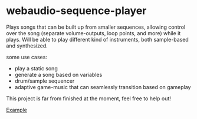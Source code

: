 # webaudio-sequence-player
Plays songs that can be built up from smaller sequences, allowing control over the song (separate volume-outputs, loop points, and more) while it plays. Will be able to play different kind of instruments, both sample-based and synthesized.

some use cases:
- play a static song
- generate a song based on variables
- drum/sample sequencer
- adaptive game-music that can seamlessly transition based on gameplay

This project is far from finished at the moment, feel free to help out!


[Example](https://petervdn.github.io/webaudio-sequence-player/example/)
